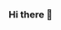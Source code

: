 ### Hi there 👋

<!--
**Aribakhan20/Aribakhan20** is a ✨ _special_ ✨ repository because its `README.md` (this file) appears on your GitHub profile.

Here are some ideas to get you started:
My name is Ariba, i am an eager learner always willing to brush up my programming skills and coming up with innovative solutions to many problems!

- 🔭 I’m currently working on ...
- 🌱 I’m currently learning ...
- 👯 I’m looking to collaborate on ...
- 🤔 I’m looking for help with ...
- 💬 Ask me about ...
- 📫 How to reach me: ...
- 😄 Pronouns: ...
- ⚡ Fun fact: ...
-->
